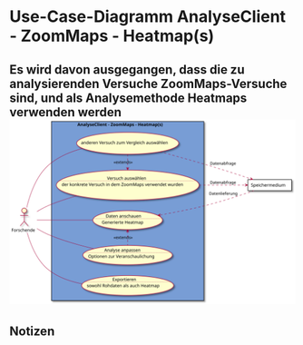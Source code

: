 # Use-Case-Diagramm AnalyseClient - ZoomMaps - Heatmap(s)

Es wird davon ausgegangen, dass die zu analysierenden Versuche ZoomMaps-Versuche sind, und als Analysemethode Heatmaps verwenden werden  
![Use-Case-Diagramm](usecase-analyse-zoommaps.svg)
---
## Notizen
